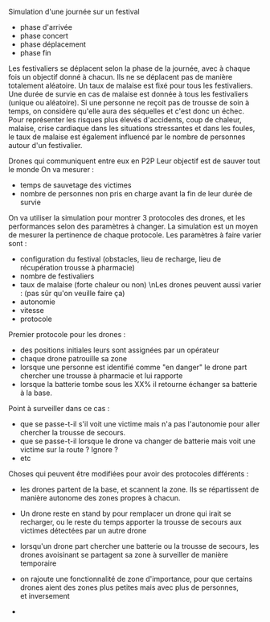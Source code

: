 Simulation d'une journée sur un festival 
- phase d'arrivée 
- phase concert
- phase déplacement 
- phase fin

Les festivaliers se déplacent selon la phase de la journée, avec à chaque fois un objectif donné à chacun. Ils ne se déplacent pas de manière totalement aléatoire. 
Un taux de malaise est fixé pour tous les festivaliers.
Une durée de survie en cas de malaise est donnée à tous les festivaliers (unique ou aléatoire). Si une personne ne reçoit pas de trousse de soin à temps, on considère qu'elle aura des séquelles et c'est donc un échec. 
Pour représenter les risques plus élevés d'accidents, coup de chaleur, malaise, crise cardiaque dans les situations stressantes et dans les foules, le taux de malaise est également influencé par le nombre de personnes autour d'un festivalier.


Drones qui communiquent entre eux en P2P
Leur objectif est de sauver tout le monde
On va mesurer : 
- temps de sauvetage des victimes 
- nombre de personnes non pris en charge avant la fin de leur durée de survie

On va utiliser la simulation pour montrer 3 protocoles des drones, et les performances selon des paramètres à changer. La simulation est un moyen de mesurer la pertinence de chaque protocole.
Les paramètres à faire varier sont :
- configuration du festival (obstacles, lieu de recharge, lieu de récupération trousse à pharmacie)
- nombre de festivaliers
- taux de malaise (forte chaleur ou non)
\nLes drones peuvent aussi varier : (pas sûr qu'on veuille faire ça)
- autonomie
- vitesse
- protocole 

Premier protocole pour les drones :

- des positions initiales leurs sont assignées par un opérateur 
- chaque drone patrouille sa zone
- lorsque une personne est identifié comme "en danger" le drone part chercher une trousse à pharmacie et lui rapporte
- lorsque la batterie tombe sous les XX% il retourne échanger sa batterie à la base. 

Point à surveiller dans ce cas : 
- que se passe-t-il s'il voit une victime mais n'a pas l'autonomie pour aller chercher la trousse de secours. 
- que se passe-t-il lorsque le drone va changer de batterie mais voit une victime sur la route ? Ignore ? 
- etc


Choses qui peuvent être modifiées pour avoir des protocoles différents :

- les drones partent de la base, et scannent la zone. Ils se répartissent de manière autonome des zones propres à chacun. 

- Un drone reste en stand by pour remplacer un drone qui irait se recharger, ou le reste du temps apporter la trousse de secours aux victimes détectées par un autre drone

- lorsqu'un drone part chercher une batterie ou la trousse de secours, les drones avoisinant se partagent sa zone à surveiller de manière temporaire 

- on rajoute une fonctionnalité de zone d'importance, pour que certains drones aient des zones plus petites mais avec plus de personnes, et inversement 
-
